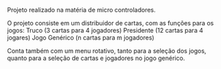 Projeto realizado na matéria de micro controladores.

O projeto consiste em um distribuidor de cartas, com as funções para os jogos:
Truco (3 cartas para 4 jogadores)
Presidente (12 cartas para 4 jogares)
Jogo Genérico (n cartas para m jogadores)

Conta também com um menu rotativo, tanto para a seleção dos jogos, quanto para a seleção de cartas e jogadores no jogo genérico.

